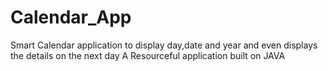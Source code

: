# Calendar_App
Smart Calendar application to display day,date and year and even displays the details on the next day
 A Resourceful application built on JAVA

